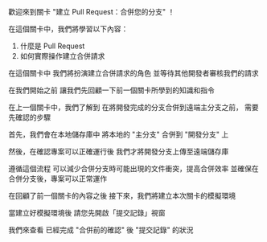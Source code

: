 歡迎來到關卡
"建立 Pull Request：合併您的分支" ！

在這個關卡中，我們將學習以下內容：
1. 什麼是 Pull Request
2. 如何實際操作建立合併請求

在這個關卡中
我們將扮演建立合併請求的角色
並等待其他開發者審核我們的請求

在我們開始之前
讓我們先回顧一下前一個關卡所學到的知識和指令

在上一個關卡中，我們了解到
在將開發完成的分支合併到遠端主分支之前，
需要先確認的步驟

首先，我們會在本地儲存庫中
將本地的 "主分支" 合併到 "開發分支" 上

然後，在確認專案可以正確運行後
我們才將開發分支上傳至遠端儲存庫

遵循這個流程
可以減少合併分支時可能出現的文件衝突，提高合併效率
並確保在合併分支後，專案可以正常運作

在回顧了前一個關卡的內容之後
接下來，我們將建立本次關卡的模擬環境

當建立好模擬環境後
請您先開啟「提交記錄」視窗

我們來查看
已經完成 "合併前的確認" 後 
"提交記錄" 的狀況
